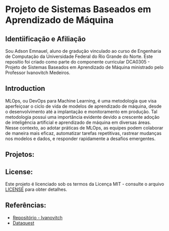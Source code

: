 # Projeto de Sistemas Baseados em Aprendizado de Máquina

## Identiificação e Afiliação
Sou Adson Emnauel, aluno de gradução vinculado ao curso de Engenharia de Computação da Universidade Federal do Rio Grande do Norte. Este reposítio foi criado como parte do componente curricular DCA0305 - 
Projeto de Sistemas Baseados em Aprendizado de Máquina ministrado pelo Professor Ivanovitch Medeiros.

## Introduction 

MLOps, ou DevOps para Machine Learning, é uma metodologia que visa aperfeiçoar o ciclo de vida de modelos de aprendizado de máquina, desde o desenvolvimento até a implantação e monitoramento em produção. Tal metodologia possui uma importância evidente devido a crescente adoção de inteligência artificial e aprendizado de máquina em diversas áreas. Nesse contexto, ao adotar práticas de MLOps, as equipes podem colaborar de maneira mais eficaz, automatizar tarefas repetitivas, rastrear mudanças nos modelos e dados, e responder rapidamente a desafios emergentes.

## Projetos: 


## License:
Este projeto é licenciado sob os termos da Licença MIT - consulte o arquivo [LICENSE](https://github.com/AdEmanuel/mlops2023/blob/main/LICENSE) para obter detalhes. 

## Referências:
 - [Repositório - Ivanovitch](https://github.com/ivanovitchm/mlops)
 - [Dataquest](https://github.com/dataquestio/project-walkthroughs)

